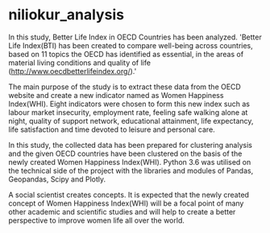 # niliokur_analysis
In this study, Better Life Index in OECD Countries has been analyzed. 'Better Life Index(BTI) has been created to compare well-being across countries, based on 11 topics the OECD has identified as essential, in the areas of material living conditions and quality of life (http://www.oecdbetterlifeindex.org/).'

The main purpose of the study is to extract these data from the OECD website and create a new indicator named as Women Happiness Index(WHI). Eight indicators were chosen to form this new index such as labour market insecurity, employment rate, feeling safe walking alone at night, quality of support network, educational attainment, life expectancy, life satisfaction and time devoted to leisure and personal care.

In this study, the collected data has been prepared for clustering analysis and the given OECD countries have been clustered on the basis of the newly created Women Happiness Index(WHI). Python 3.6 was utilised on the technical side of the project with the libraries and modules of Pandas, Geopandas, Scipy and Plotly.

A social scientist creates concepts. It is expected that the newly created concept of Women Happiness Index(WHI) will be a focal point of many other academic and scientific studies and will help to create a better perspective to improve women life all over the world.

